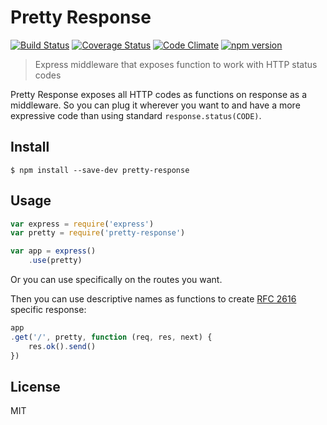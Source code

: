 # Pretty Response

[![Build Status](https://travis-ci.org/brenolf/pretty-response.svg)](https://travis-ci.org/brenolf/pretty-response)
[![Coverage Status](https://coveralls.io/repos/brenolf/pretty-response/badge.svg?branch=master&service=github)](https://coveralls.io/github/brenolf/pretty-response?branch=master)
[![Code Climate](https://codeclimate.com/github/brenolf/pretty-response/badges/gpa.svg)](https://codeclimate.com/github/brenolf/pretty-response)
[![npm version](https://badge.fury.io/js/pretty-response.svg)](http://badge.fury.io/js/pretty-response)
> Express middleware that exposes function to work with HTTP status codes

Pretty Response exposes all HTTP codes as functions on response as a middleware. So you can plug it wherever you want to and have a more expressive code than using standard `response.status(CODE)`.

## Install
`$ npm install --save-dev pretty-response`

## Usage
```js
var express = require('express')
var pretty = require('pretty-response')

var app = express()
	.use(pretty)
```

Or you can use specifically on the routes you want.

Then you can use descriptive names as functions to create [RFC 2616](http://www.w3.org/Protocols/rfc2616/rfc2616-sec10.html) specific response:

```js
app
.get('/', pretty, function (req, res, next) {
	res.ok().send()
})
```

## License
MIT
